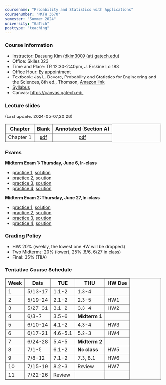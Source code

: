 ```yaml
---
coursename: "Probability and Statistics with Applications"
coursenumber: "MATH 3670"
semester: "Summer 2024"
university: "GaTech"
posttype: "teaching"
---
```


### Course Information
- Instructor: Daesung Kim ([dkim3009 (at) gatech.edu](mailto:dkim3009@gatech.edu))
- Office: Skiles 023
- Time and Place: TR 12:30-2:40pm, J. Erskine Lo 183
- Office Hour: By appointment
- Textbook: Jay L. Devore, Probability and Statistics for Engineering and the Sciences, 8th ed., Thomson, [Amazon link](https://www.amazon.com/Probability-Statistics-Engineering-Sciences-Devore/dp/0538733527)
- [Syllabus](syllabus.pdf)
- Canvas: https://canvas.gatech.edu

### Lecture slides
(Last update: 2024-05-07,20:28)

| Chapter     | Blank                         | Annotated (Section A)     |
| -           | :-:                           | :-:                       |
| Chapter 1   | [pdf](m3670-chap1-blank.pdf)  | [pdf](m3670-chap1.pdf)    |

### Exams
**Midterm Exam 1: Thursday, June 6, In-class**
- [practice 1](https://bonetto.math.gatech.edu/teaching/3770-spring10/mid1.pdf), [solution](https://bonetto.math.gatech.edu/teaching/3770-spring10/sol1.pdf)
- [practice 2](https://bonetto.math.gatech.edu/teaching/3770-spring10/mid1p.pdf), [solution](https://bonetto.math.gatech.edu/teaching/3770-spring10/msol1.pdf)
- [practice 3](https://bonetto.math.gatech.edu/teaching/3770-spring10/mid3770_1.pdf), [solution](https://bonetto.math.gatech.edu/teaching/3770-spring10/sol3770_1.pdf)
- [practice 4](https://bonetto.math.gatech.edu/teaching/3770-spring10/ptest3770_1.pdf), [solution](https://bonetto.math.gatech.edu/teaching/3770-spring10/psol3770_1.pdf)

**Midterm Exam 2: Thursday, June 27, In-class**
- [practice 1](https://bonetto.math.gatech.edu/teaching/3770-spring10/mid2.pdf), [solution](https://bonetto.math.gatech.edu/teaching/3770-spring10/sol2.pdf)
- [practice 2](https://bonetto.math.gatech.edu/teaching/3770-spring10/mid2p.pdf), [solution](https://bonetto.math.gatech.edu/teaching/3770-spring10/sol2p.pdf)
- [practice 3](https://bonetto.math.gatech.edu/teaching/3770-spring10/mid3770_2.pdf), [solution](https://bonetto.math.gatech.edu/teaching/3770-spring10/sol3770_2.pdf)
- [practice 4](https://bonetto.math.gatech.edu/teaching/3770-spring10/ptest3770_2.pdf), [solution](https://bonetto.math.gatech.edu/teaching/3770-spring10/psol3770_2.pdf)


### Grading Policy

- HW: 20% (weekly, the lowest one HW will be dropped.)
- Two Midterms: 20% (lower), 25% (6/6, 6/27 in class)
- Final: 35% (TBA)

### Tentative Course Schedule

| Week | Date    | TUE     | THU           | HW Due |
| ---  | ---     | ---     | ---           | ---    |
| 1    | 5/13-17 | 1.1-2   | 1.3-4         |        |
| 2    | 5/19-24 | 2.1-2   | 2.3-5         | HW1    |
| 3    | 5/27-31 | 3.1-2   | 3.3-4         | HW2    |
| 4    | 6/3-7   | 3.5-6   | **Midterm 1** |        |
| 5    | 6/10-14 | 4.1-2   | 4.3-4         | HW3    |
| 6    | 6/17-21 | 4.6-5.1 | 5.2-3         | HW4    |
| 7    | 6/24-28 | 5.4-5   | **Midterm 2** |        |
| 8    | 7/1-5   | 6.1-2   | **No class**  | HW5    |
| 9    | 7/8-12  | 7.1-2   | 7.3, 8.1      | HW6    |
| 10   | 7/15-19 | 8.2-3   | Review        | HW7    |
| 11   | 7/22-26 | Review  |               |        |



<style>
table, th, td {
  border: 1px solid #777;
  border-collapse: collapse;
}
</style>

